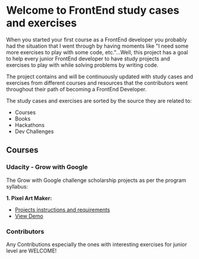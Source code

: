 
# Welcome to FrontEnd study cases and exercises

When you started your first course as a FrontEnd developer you probably had the situation that I went through by having moments like "I need some more exercises to play with some code, etc."...Well, this project has a goal to help every junior FrontEnd developer to have study projects and exercises to play with while solving problems by writing code.

The project contains and will be continuously updated with study cases and exercises from different courses and resources that the contributors went throughout their path of becoming a FrontEnd Developer.

The study cases and exercises are sorted by the source they are related to:

  - Courses
  - Books
  - Hackathons
  - Dev Challenges

## Courses

### Udacity - Grow with Google
The Grow with Google challenge scholarship projects as per the program syllabus:

**1. Pixel Art Maker:**
  - <a href="https://github.com/Kaisky/frontEndExercises/tree/master/PixelArtMaker" target="_blank">Projects instructions and requirements</a>
  - [View Demo](https://kaisky.github.io/frontEndExercises/PixelArtMaker/)

### Contributors

Any Contributions especially the ones with interesting exercises for junior level are WELCOME!  
